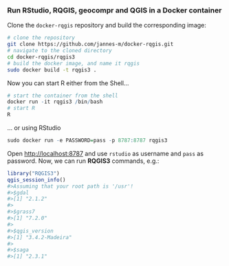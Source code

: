 
<!-- README.md is generated from README.Rmd. Please edit that file -->

### Run RStudio, RQGIS, geocompr and QGIS in a Docker container

Clone the `docker-rqgis` repository and build the corresponding image:

``` sh
# clone the repository
git clone https://github.com/jannes-m/docker-rqgis.git
# navigate to the cloned directory
cd docker-rqgis/rqgis3
# build the docker image, and name it rqgis
sudo docker build -t rqgis3 .  
```

Now you can start R either from the Shell…

``` r
# start the container from the shell
docker run -it rqgis3 /bin/bash
# start R
R
```

… or using RStudio

``` r
sudo docker run -e PASSWORD=pass -p 8787:8787 rqgis3
```

Open <http://localhost:8787> and use `rstudio` as username and `pass` as
password. Now, we can run **RQGIS3** commands, e.g.:

``` r
library("RQGIS3")
qgis_session_info()
#>Assuming that your root path is '/usr'!
#>$gdal
#>[1] "2.1.2"
#>
#>$grass7
#>[1] "7.2.0"
#>
#>$qgis_version
#>[1] "3.4.2-Madeira"
#>
#>$saga
#>[1] "2.3.1"
```
